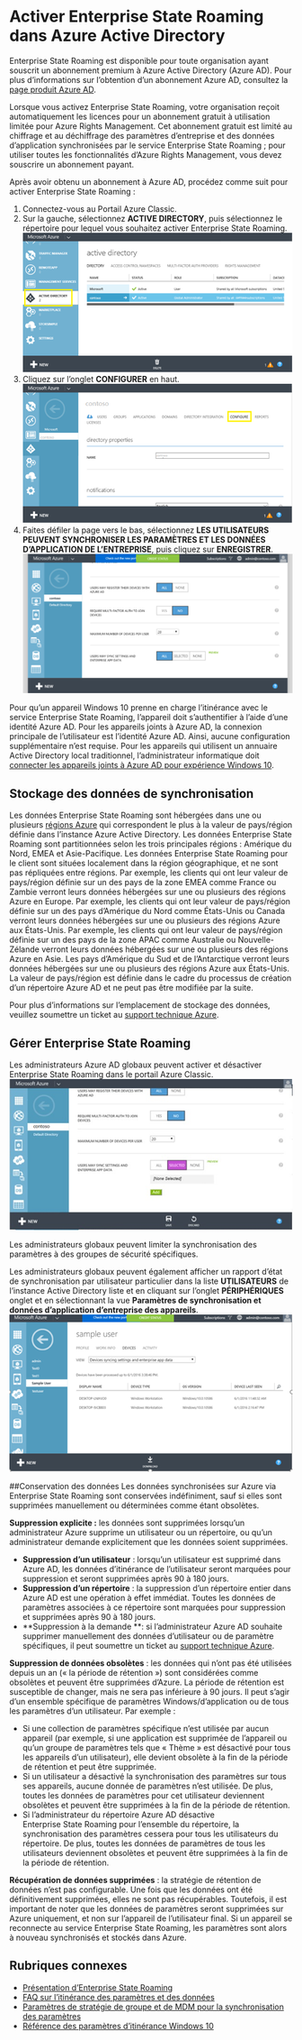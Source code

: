 <properties
    pageTitle="Activer Enterprise State Roaming dans Azure Active Directory | Microsoft Azure"
    description="Foire aux questions sur les paramètres Enterprise State Roaming sur les appareils Windows. Enterprise State Roaming fournit aux utilisateurs une expérience unifiée sur leurs appareils Windows et réduit le temps nécessaire à la configuration d’un nouveau périphérique."
    services="active-directory"
    keywords="enterprise state roaming, cloud windows, comment activer enterprise state roaming"
	documentationCenter=""
	authors="femila"
	manager="swadhwa"
	editor="curtand"/>

<tags
    ms.service="active-directory"  
	ms.workload="identity"
	ms.tgt_pltfrm="na"
	ms.devlang="na"
	ms.topic="article"
	ms.date="09/27/2016"
	ms.author="femila"/>



# Activer Enterprise State Roaming dans Azure Active Directory

Enterprise State Roaming est disponible pour toute organisation ayant souscrit un abonnement premium à Azure Active Directory (Azure AD). Pour plus d’informations sur l’obtention d’un abonnement Azure AD, consultez la [page produit Azure AD](https://azure.microsoft.com/services/active-directory).

Lorsque vous activez Enterprise State Roaming, votre organisation reçoit automatiquement les licences pour un abonnement gratuit à utilisation limitée pour Azure Rights Management. Cet abonnement gratuit est limité au chiffrage et au déchiffrage des paramètres d’entreprise et des données d’application synchronisées par le service Enterprise State Roaming ; pour utiliser toutes les fonctionnalités d’Azure Rights Management, vous devez souscrire un abonnement payant.

Après avoir obtenu un abonnement à Azure AD, procédez comme suit pour activer Enterprise State Roaming :

1. Connectez-vous au Portail Azure Classic.
2. Sur la gauche, sélectionnez **ACTIVE DIRECTORY**, puis sélectionnez le répertoire pour lequel vous souhaitez activer Enterprise State Roaming. ![](./media/active-directory-enterprise-state-roaming/active-directory-enterprise-state-roaming.png)
3. Cliquez sur l’onglet **CONFIGURER** en haut. ![](./media/active-directory-enterprise-state-roaming/active-directory-enterprise-state-roaming-configure.png)
4.	Faites défiler la page vers le bas, sélectionnez **LES UTILISATEURS PEUVENT SYNCHRONISER LES PARAMÈTRES ET LES DONNÉES D’APPLICATION DE L’ENTREPRISE**, puis cliquez sur **ENREGISTRER**. ![](./media/active-directory-enterprise-state-roaming/active-directory-enterprise-state-roaming-select-all-sync-settings.png)

Pour qu’un appareil Windows 10 prenne en charge l’itinérance avec le service Enterprise State Roaming, l’appareil doit s’authentifier à l’aide d’une identité Azure AD. Pour les appareils joints à Azure AD, la connexion principale de l’utilisateur est l’identité Azure AD. Ainsi, aucune configuration supplémentaire n’est requise. Pour les appareils qui utilisent un annuaire Active Directory local traditionnel, l’administrateur informatique doit [connecter les appareils joints à Azure AD pour expérience Windows 10](active-directory-azureadjoin-devices-group-policy.md).

## Stockage des données de synchronisation
Les données Enterprise State Roaming sont hébergées dans une ou plusieurs [régions Azure](https://azure.microsoft.com/regions/) qui correspondent le plus à la valeur de pays/région définie dans l’instance Azure Active Directory. Les données Enterprise State Roaming sont partitionnées selon les trois principales régions : Amérique du Nord, EMEA et Asie-Pacifique. Les données Enterprise State Roaming pour le client sont situées localement dans la région géographique, et ne sont pas répliquées entre régions. Par exemple, les clients qui ont leur valeur de pays/région définie sur un des pays de la zone EMEA comme France ou Zambie verront leurs données hébergées sur une ou plusieurs des régions Azure en Europe. Par exemple, les clients qui ont leur valeur de pays/région définie sur un des pays d’Amérique du Nord comme États-Unis ou Canada verront leurs données hébergées sur une ou plusieurs des régions Azure aux États-Unis. Par exemple, les clients qui ont leur valeur de pays/région définie sur un des pays de la zone APAC comme Australie ou Nouvelle-Zélande verront leurs données hébergées sur une ou plusieurs des régions Azure en Asie. Les pays d’Amérique du Sud et de l’Antarctique verront leurs données hébergées sur une ou plusieurs des régions Azure aux États-Unis. La valeur de pays/région est définie dans le cadre du processus de création d’un répertoire Azure AD et ne peut pas être modifiée par la suite.

Pour plus d’informations sur l’emplacement de stockage des données, veuillez soumettre un ticket au [support technique Azure](https://azure.microsoft.com/support/options/).

## Gérer Enterprise State Roaming
Les administrateurs Azure AD globaux peuvent activer et désactiver Enterprise State Roaming dans le portail Azure Classic. ![](./media/active-directory-enterprise-state-roaming/active-directory-enterprise-state-roaming-manage.png)

Les administrateurs globaux peuvent limiter la synchronisation des paramètres à des groupes de sécurité spécifiques.

Les administrateurs globaux peuvent également afficher un rapport d’état de synchronisation par utilisateur particulier dans la liste **UTILISATEURS** de l’instance Active Directory liste et en cliquant sur l’onglet **PÉRIPHÉRIQUES** onglet et en sélectionnant la vue **Paramètres de synchronisation et données d’application d’entreprise des appareils**. ![](./media/active-directory-enterprise-state-roaming/active-directory-enterprise-state-roaming-device-sync-settings.png)

##Conservation des données
Les données synchronisées sur Azure via Enterprise State Roaming sont conservées indéfiniment, sauf si elles sont supprimées manuellement ou déterminées comme étant obsolètes.

**Suppression explicite :** les données sont supprimées lorsqu’un administrateur Azure supprime un utilisateur ou un répertoire, ou qu’un administrateur demande explicitement que les données soient supprimées.

- **Suppression d’un utilisateur** : lorsqu’un utilisateur est supprimé dans Azure AD, les données d’itinérance de l’utilisateur seront marquées pour suppression et seront supprimées après 90 à 180 jours.
- **Suppression d’un répertoire** : la suppression d’un répertoire entier dans Azure AD est une opération à effet immédiat. Toutes les données de paramètres associées à ce répertoire sont marquées pour suppression et supprimées après 90 à 180 jours.
- **Suppression à la demande **: si l’administrateur Azure AD souhaite supprimer manuellement des données d’utilisateur ou de paramètre spécifiques, il peut soumettre un ticket au [support technique Azure](https://azure.microsoft.com/support/).

**Suppression de données obsolètes** : les données qui n’ont pas été utilisées depuis un an (« la période de rétention ») sont considérées comme obsolètes et peuvent être supprimées d’Azure. La période de rétention est susceptible de changer, mais ne sera pas inférieure à 90 jours. Il peut s’agir d’un ensemble spécifique de paramètres Windows/d’application ou de tous les paramètres d’un utilisateur. Par exemple :
 
- Si une collection de paramètres spécifique n’est utilisée par aucun appareil (par exemple, si une application est supprimée de l’appareil ou qu’un groupe de paramètres tels que « Thème » est désactivé pour tous les appareils d’un utilisateur), elle devient obsolète à la fin de la période de rétention et peut être supprimée.
- Si un utilisateur a désactivé la synchronisation des paramètres sur tous ses appareils, aucune donnée de paramètres n’est utilisée. De plus, toutes les données de paramètres pour cet utilisateur deviennent obsolètes et peuvent être supprimées à la fin de la période de rétention.
- Si l’administrateur du répertoire Azure AD désactive Enterprise State Roaming pour l’ensemble du répertoire, la synchronisation des paramètres cessera pour tous les utilisateurs du répertoire. De plus, toutes les données de paramètres de tous les utilisateurs deviennent obsolètes et peuvent être supprimées à la fin de la période de rétention.

**Récupération de données supprimées** : la stratégie de rétention de données n’est pas configurable. Une fois que les données ont été définitivement supprimées, elles ne sont pas récupérables. Toutefois, il est important de noter que les données de paramètres seront supprimées sur Azure uniquement, et non sur l’appareil de l’utilisateur final. Si un appareil se reconnecte au service Enterprise State Roaming, les paramètres sont alors à nouveau synchronisés et stockés dans Azure.


## Rubriques connexes
- [Présentation d’Enterprise State Roaming](active-directory-windows-enterprise-state-roaming-overview.md)
- [FAQ sur l’itinérance des paramètres et des données](active-directory-windows-enterprise-state-roaming-faqs.md)
- [Paramètres de stratégie de groupe et de MDM pour la synchronisation des paramètres](active-directory-windows-enterprise-state-roaming-group-policy-settings.md)
- [Référence des paramètres d’itinérance Windows 10](active-directory-windows-enterprise-state-roaming-windows-settings-reference.md)

<!---HONumber=AcomDC_0928_2016-->